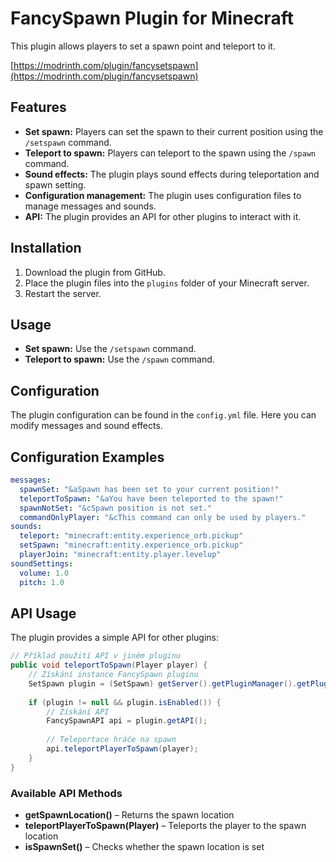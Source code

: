 # FancySpawn Plugin for Minecraft

This plugin allows players to set a spawn point and teleport to it.

[https://modrinth.com/plugin/fancysetspawn](https://modrinth.com/plugin/fancysetspawn)

## Features

* **Set spawn:** Players can set the spawn to their current position using the `/setspawn` command.
* **Teleport to spawn:** Players can teleport to the spawn using the `/spawn` command.
* **Sound effects:** The plugin plays sound effects during teleportation and spawn setting.
* **Configuration management:** The plugin uses configuration files to manage messages and sounds.
* **API:** The plugin provides an API for other plugins to interact with it.

## Installation

1. Download the plugin from GitHub.
2. Place the plugin files into the `plugins` folder of your Minecraft server.
3. Restart the server.

## Usage

* **Set spawn:** Use the `/setspawn` command.
* **Teleport to spawn:** Use the `/spawn` command.

## Configuration

The plugin configuration can be found in the `config.yml` file. Here you can modify messages and sound effects.

## Configuration Examples

```yaml
messages:
  spawnSet: "&aSpawn has been set to your current position!"
  teleportToSpawn: "&aYou have been teleported to the spawn!"
  spawnNotSet: "&cSpawn position is not set."
  commandOnlyPlayer: "&cThis command can only be used by players."
sounds:
  teleport: "minecraft:entity.experience_orb.pickup"
  setSpawn: "minecraft:entity.experience_orb.pickup"
  playerJoin: "minecraft:entity.player.levelup"
soundSettings:
  volume: 1.0
  pitch: 1.0

```

## API Usage

The plugin provides a simple API for other plugins:

```java
// Příklad použití API v jiném pluginu
public void teleportToSpawn(Player player) {
    // Získání instance FancySpawn pluginu
    SetSpawn plugin = (SetSpawn) getServer().getPluginManager().getPlugin("FancySetSpawn");
    
    if (plugin != null && plugin.isEnabled()) {
        // Získání API
        FancySpawnAPI api = plugin.getAPI();
        
        // Teleportace hráče na spawn
        api.teleportPlayerToSpawn(player);
    }
}
```

### Available API Methods

- **getSpawnLocation()** – Returns the spawn location
- **teleportPlayerToSpawn(Player)** – Teleports the player to the spawn location
- **isSpawnSet()** – Checks whether the spawn location is set
